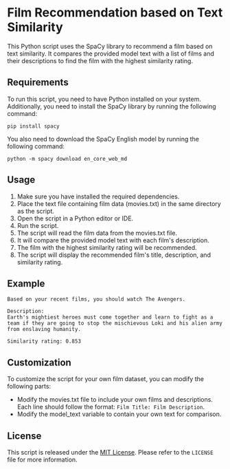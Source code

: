 # Film Recommendation based on Text Similarity

This Python script uses the SpaCy library to recommend a film based on text similarity. It compares the provided model text with a list of films and their descriptions to find the film with the highest similarity rating.

## Requirements

To run this script, you need to have Python installed on your system. Additionally, you need to install the SpaCy library by running the following command:

```
pip install spacy
```

You also need to download the SpaCy English model by running the following command:

```
python -m spacy download en_core_web_md
```

## Usage

1. Make sure you have installed the required dependencies.
2. Place the text file containing film data (movies.txt) in the same directory as the script.
3. Open the script in a Python editor or IDE.
4. Run the script.
5. The script will read the film data from the movies.txt file.
6. It will compare the provided model text with each film's description.
7. The film with the highest similarity rating will be recommended.
8. The script will display the recommended film's title, description, and similarity rating.

## Example

```
Based on your recent films, you should watch The Avengers.

Description:
Earth's mightiest heroes must come together and learn to fight as a team if they are going to stop the mischievous Loki and his alien army from enslaving humanity.

Similarity rating: 0.853
```

## Customization

To customize the script for your own film dataset, you can modify the following parts:

- Modify the movies.txt file to include your own films and descriptions. Each line should follow the format: `Film Title: Film Description`.
- Modify the model_text variable to contain your own text for comparison.

## License

This script is released under the [MIT License](https://opensource.org/licenses/MIT). Please refer to the `LICENSE` file for more information.

